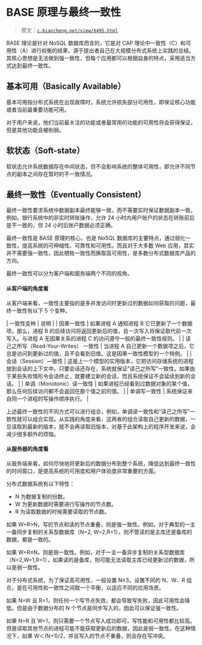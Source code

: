 # BASE 原理与最终一致性

> 原文：[`c.biancheng.net/view/6495.html`](http://c.biancheng.net/view/6495.html)

BASE 理论是针对 NoSQL 数据库而言的，它是对 CAP 理论中一致性（C）和可用性（A）进行权衡的结果，源于提出者自己在大规模分布式系统上实践的总结。其核心思想是无法做到强一致性，但每个应用都可以根据自身的特点，采用适当方式达到最终一致性。

## 基本可用（Basically Available）

基本可用指分布式系统在出现故障时，系统允许损失部分可用性，即保证核心功能或者当前最重要功能可用。

对于用户来说，他们当前最关注的功能或者最常用的功能的可用性将会获得保证，但是其他功能会被削弱。

## 软状态（Soft-state）

软状态允许系统数据存在中间状态，但不会影响系统的整体可用性，即允许不同节点的副本之间存在暂时的不一致情况。

## 最终一致性（Eventually Consistent）

最终一致性要求系统中数据副本最终能够一致，而不需要实时保证数据副本一致。例如，银行系统中的非实时转账操作，允许 24 小时内用户账户的状态在转账前后是不一致的，但 24 小时后账户数据必须正确。

最终一致性是 BASE 原理的核心，也是 NoSQL 数据库的主要特点，通过弱化一致性，提高系统的可伸缩性、可靠性和可用性。而且对于大多数 Web 应用，其实并不需要强一致性，因此牺牲一致性而换取高可用性，是多数分布式数据库产品的方向。

最终一致性可以分为客户端和服务端两个不同的视角。

#### 从客户端的角度看

从客户端来看，一致性主要指的是多并发访问时更新过的数据如何获取的问题，最终一致性有以下 5 个变种。

| 一致性变种 | 说明 |
| 因果一致性 | 如果进程 A 通知进程 B 它已更新了一个数据项，那么，进程 B 的后续访问将返回更新后的值，且一次写入将保证取代前一次写入。与进程 A 无因果关系的进程 C 的访问遵守一般的最终一致性规则。 |
| 读己之所写（Read-Your-Writes） 一致性 | 当进程 A 自己更新一个数据项之后，它总是访问到更新过的值，且不会看到旧值。这是因果一致性模型的一个特例。 |
| 会话（Session）—致性 | 这是上一个模型的实用版本，它把访问存储系统的进程放到会话的上下文中。只要会话还存在，系统就保证“读己之所写”一致性。如果由于某些失败情形令会话终止，就要建立新的会话，而且系统保证不会延续到新的会话。 |
| 单调（Monotonic）读一致性 | 如果进程已经看到过数据对象的某个值，那么任何后续访问都不会返回在那个值之前的值。 |
| 单调写一致性 | 系统保证来自同一个进程的写操作顺序执行。 |

上述最终一致性的不同方式可以进行组合，例如，单调读一致性和“读己之所写”一致性就可以组合实现。从实践的角度来看，这两者的组合读取自己更新的数据，一旦读取到最新的版本，就不会再读取旧版本，对基于此架构上的程序开发来说，会减少很多额外的烦恼。

#### 从服务器的角度看

从服务端来看，如何尽快地将更新后的数据分布到整个系统，降低达到最终一致性的时间窗口，是提高系统的可用度和用户体验度非常重要的方面。

分布式数据系统有以下特性：

*   N 为数据复制的份数。
*   W 为更新数据时需要进行写操作的节点数。
*   R 为读取数据的时候需要读取的节点数。

如果 W+R>N，写的节点和读的节点重叠，则是强一致性。例如，对于典型的一主一备同步复制的关系型数据库（N=2, W=2,R=1），则不管读的是主库还是备库的数据，都是一致的。

如果 W+R≤N，则是弱一致性。例如，对于一主一备异步复制的关系型数据库（N=2,W=1,R=1），如果读的是备库，则可能无法读取主库已经更新过的数据，所以是弱一致性。

对于分布式系统，为了保证高可用性，一般设置 N≥3。设置不同的 N、W、R 组合，是在可用性和一致性之间取一个平衡，以适应不同的应用场景。

如果 N=W 且 R=1，则任何一个写节点失效，都会导致写失败，因此可用性会降低。但是由于数据分布的 N 个节点是同步写入的，因此可以保证强一致性。

如果 N=R 且 W=1，则只需要一个节点写入成功即可，写性能和可用性都比较高。但是读取其他节点的进程可能不能获取更新后的数据，因此是弱一致性。在这种情况下，如果 W＜(N+1)/2，并且写入的节点不重叠，则会存在写冲突。